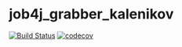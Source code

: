 # job4j_grabber_kalenikov

[![Build Status](https://travis-ci.org/kalenikov/job4j_grabber.svg?branch=master)](https://travis-ci.org/kalenikov/job4j_grabber)
[![codecov](https://codecov.io/gh/kalenikov/job4j_grabber/branch/master/graph/badge.svg)](https://codecov.io/gh/kalenikov/job4j_grabber)